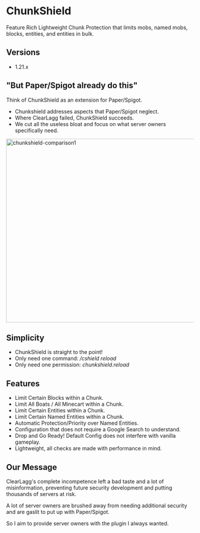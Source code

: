 # ChunkShield
Feature Rich Lightweight Chunk Protection that limits mobs, named mobs, blocks, entities, and entities in bulk.

## Versions
- 1.21.x

## "But Paper/Spigot already do this"
Think of ChunkShield as an extension for Paper/Spigot. 
- Chunkshield addresses aspects that Paper/Spigot neglect.
- Where ClearLagg failed, ChunkShield succeeds.
- We cut all the useless bloat and focus on what server owners specifically need.

<img width="561" height="494" alt="chunkshield-comparison1" src="https://github.com/user-attachments/assets/72fc16c2-ea01-48c3-b641-1ead17b16402" />

## Simplicity
- ChunkShield is straight to the point!
- Only need one command: */cshield reload*
- Only need one permission: *chunkshield.reload*

## Features
- Limit Certain Blocks within a Chunk.
- Limit All Boats / All Minecart within a Chunk.
- Limit Certain Entities within a Chunk.
- Limit Certain Named Entities within a Chunk.
- Automatic Protection/Priority over Named Entities.
- Configuration that does not require a Google Search to understand.
- Drop and Go Ready! Default Config does not interfere with vanilla gameplay.
- Lightweight, all checks are made with performance in mind.

## Our Message
ClearLagg's complete incompetence left a bad taste and a lot of misinformation, preventing future security development and putting thousands of servers at risk.

A lot of server owners are brushed away from needing additional security and are gaslit to put up with Paper/Spigot.

So I aim to provide server owners with the plugin I always wanted.
